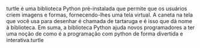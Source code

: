 turtle é uma biblioteca Python pré-instalada que permite que os usuários criem imagens e formas, fornecendo-lhes uma tela virtual. A caneta na tela que você usa para desenhar é chamada de tartaruga e é isso que dá nome à biblioteca. Em suma, a biblioteca Python ajuda novos programadores a ter uma noção de como é a programação com python de forma divertida e interativa.turtle